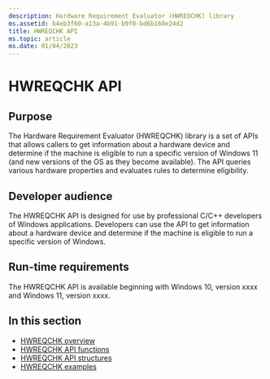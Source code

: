 ```yaml
---
description: Hardware Requirement Evaluator (HWREQCHK) library
ms.assetid: b4eb3f60-a13a-4b91-b9f0-bd6b160e24d2
title: HWREQCHK API
ms.topic: article
ms.date: 01/04/2023
---
```


# HWREQCHK API

## Purpose

The Hardware Requirement Evaluator (HWREQCHK) library is a set of APIs that allows callers to get information about a hardware device and determine if the machine is eligible to run a specific version of Windows 11 (and new versions of the OS as they become available). The API queries various hardware properties and evaluates rules to determine eligibility.

## Developer audience

The HWREQCHK API is designed for use by professional C/C++ developers of Windows applications. Developers can use the API to get information about a hardware device and determine if the machine is eligible to run a specific version of Windows.

## Run-time requirements

The HWREQCHK API is available beginning with Windows 10, version xxxx and Windows 11, version xxxx.

## In this section

- [HWREQCHK overview](hwreqchk-overview.md)
- [HWREQCHK API functions](hwreqchk-api-functions.md)
- [HWREQCHK API structures](hwreqchk-api-structures.md)
- [HWREQCHK examples](hwreqchk-examples.md)

